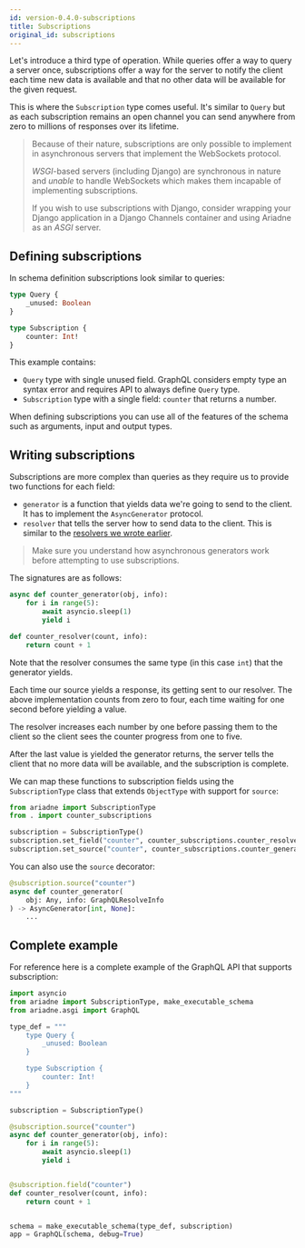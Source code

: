 ```yaml
---
id: version-0.4.0-subscriptions
title: Subscriptions
original_id: subscriptions
---
```



Let's introduce a third type of operation. While queries offer a way to query a server once, subscriptions offer a way for the server to notify the client each time new data is available and that no other data will be available for the given request.

This is where the `Subscription` type comes useful. It's similar to `Query` but as each subscription remains an open channel you can send anywhere from zero to millions of responses over its lifetime.

> Because of their nature, subscriptions are only possible to implement in asynchronous servers that implement the WebSockets protocol.
>
> *WSGI*-based servers (including Django) are synchronous in nature and *unable* to handle WebSockets which makes them incapable of implementing subscriptions.
>
> If you wish to use subscriptions with Django, consider wrapping your Django application in a Django Channels container and using Ariadne as an *ASGI* server.


## Defining subscriptions

In schema definition subscriptions look similar to queries:

```graphql
type Query {
    _unused: Boolean
}

type Subscription {
    counter: Int!
}
```

This example contains:

- `Query` type with single unused field. GraphQL considers empty type an syntax error and requires API to always define `Query` type.
- `Subscription` type with a single field: `counter` that returns a number.

When defining subscriptions you can use all of the features of the schema such as arguments, input and output types.


## Writing subscriptions

Subscriptions are more complex than queries as they require us to provide two functions for each field:

- `generator` is a function that yields data we're going to send to the client. It has to implement the `AsyncGenerator` protocol.
- `resolver` that tells the server how to send data to the client. This is similar to the [resolvers we wrote earlier](resolvers.md).

> Make sure you understand how asynchronous generators work before attempting to use subscriptions.

The signatures are as follows:

```python
async def counter_generator(obj, info):
    for i in range(5):
        await asyncio.sleep(1)
        yield i

def counter_resolver(count, info):
    return count + 1
```

Note that the resolver consumes the same type (in this case `int`) that the generator yields.

Each time our source yields a response, its getting sent to our resolver. The above implementation counts from zero to four, each time waiting for one second before yielding a value.

The resolver increases each number by one before passing them to the client so the client sees the counter progress from one to five.

After the last value is yielded the generator returns, the server tells the client that no more data will be available, and the subscription is complete.

We can map these functions to subscription fields using the `SubscriptionType` class that extends `ObjectType` with support for `source`:

```python
from ariadne import SubscriptionType
from . import counter_subscriptions

subscription = SubscriptionType()
subscription.set_field("counter", counter_subscriptions.counter_resolver)
subscription.set_source("counter", counter_subscriptions.counter_generator)
```

You can also use the `source` decorator:

```python
@subscription.source("counter")
async def counter_generator(
    obj: Any, info: GraphQLResolveInfo
) -> AsyncGenerator[int, None]:
    ...
```


## Complete example

For reference here is a complete example of the GraphQL API that supports subscription:

```python
import asyncio
from ariadne import SubscriptionType, make_executable_schema
from ariadne.asgi import GraphQL

type_def = """
    type Query {
        _unused: Boolean
    }

    type Subscription {
        counter: Int!
    }
"""

subscription = SubscriptionType()

@subscription.source("counter")
async def counter_generator(obj, info):
    for i in range(5):
        await asyncio.sleep(1)
        yield i


@subscription.field("counter")
def counter_resolver(count, info):
    return count + 1


schema = make_executable_schema(type_def, subscription)
app = GraphQL(schema, debug=True)
```